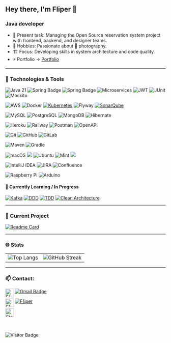 ##  Hey there, I'm Fliper 👋

### Java developer

- 📖 Present task: Managing the Open Source reservation system project with frontend, backend, and designer teams.
- 🚀 Hobbies: Passionate about 📸 photography.
- 🏗️ Focus: Developing skills in system architecture and code quality.
- ⚡️ Portfolio -> [Portfolio][portfolio]

---

### 🔧 Technologies & Tools

![Java 21](https://img.shields.io/badge/Java_21-f89820?style=for-the-badge&logo=java&logoColor=white)
![Spring Badge](https://img.shields.io/badge/Spring-6DB33F?style=for-the-badge&logo=spring&logoColor=white) 
![Spring Badge](https://img.shields.io/badge/Spring_Security-6DB33F?style=for-the-badge&logo=Spring-Security&logoColor=white)
![Microservices](https://img.shields.io/badge/Microservices-000000?style=for-the-badge&logo=microservices&logoColor=white)
![JWT](https://img.shields.io/badge/JWT-000000?style=for-the-badge&logo=jsonwebtokens&logoColor=white)
![JUnit](https://img.shields.io/badge/JUnit-25A162?style=for-the-badge&logo=junit5&logoColor=white)
![Mockito](https://img.shields.io/badge/Mockito-45C4B0?style=for-the-badge&logo=testing-library&logoColor=white)

![AWS](https://img.shields.io/badge/AWS-232F3E?style=for-the-badge&logo=amazonaws&logoColor=white)
![Docker](https://img.shields.io/badge/-Docker-3f4441?style=for-the-badge&logo=docker)
[![Kubernetes](https://img.shields.io/badge/Kubernetes-326CE5?style=for-the-badge&logo=kubernetes&logoColor=white)](https://kubernetes.io/docs/home/)
![Flyway](https://img.shields.io/badge/-flyway-3f4441?style=for-the-badge&logo=flyway&logoColor=red)
[![SonarQube](https://img.shields.io/badge/SonarQube-4E9BCD?style=for-the-badge&logo=sonarsource&logoColor=white)](https://docs.sonarsource.com/)

![MySQL](https://img.shields.io/badge/MySQL-00000F?style=for-the-badge&logo=mysql&logoColor=white)
![PostgreSQL](https://img.shields.io/badge/PostgreSQL-316192?style=for-the-badge&logo=postgresql&logoColor=white)
![MongoDB](https://img.shields.io/badge/MongoDB-4EA94B?style=for-the-badge&logo=mongodb&logoColor=white)
![Hibernate](https://img.shields.io/badge/-Hibernate-3f4441?style=for-the-badge&logo=Hibernate&color=blue)

![Heroku](https://img.shields.io/badge/Heroku-430098?style=for-the-badge&logo=heroku&logoColor=white)
![Railway](https://img.shields.io/badge/Railway-0B0D0E?style=for-the-badge&logo=railway&logoColor=white)
![Postman](https://img.shields.io/badge/-Postman-3f4441?style=for-the-badge&logo=Postman)
![OpenAPI](https://img.shields.io/badge/OpenAPI-3f4441?style=for-the-badge&logo=openapiinitiative&logoColor=white)

![Git](https://img.shields.io/badge/-Git-3f4441?style=for-the-badge&logo=git)
![GitHub](https://img.shields.io/badge/-GitHub-3f4441?style=for-the-badge&logo=github)
![GitLab](https://img.shields.io/badge/-gitlab-3f4441?style=for-the-badge&logo=gitlab)

![Maven](https://img.shields.io/badge/Maven-red?style=for-the-badge&logo=maven&logoColor=red)
![Gradle](https://img.shields.io/badge/Gradle-316192?style=for-the-badge&logo=gradle&logoColor=lightblue)

![macOS](https://img.shields.io/badge/macOS-000000?style=for-the-badge&logo=apple&logoColor=white)
![](https://img.shields.io/badge/Linux-informational?style=for-the-badge&logo=linux&logoColor=white&color=black)
![Ubuntu](https://img.shields.io/badge/Ubuntu-E95420?style=for-the-badge&logo=ubuntu&logoColor=white)
![Mint](https://img.shields.io/badge/Linux_Mint-87CF3E?style=for-the-badge&logo=linux-mint&logoColor=white)
![](https://img.shields.io/badge/Windows-informational?style=for-the-badge&logo=windows&logoColor=white)

![IntelliJ IDEA](https://img.shields.io/badge/IntelliJ_IDEA-000000.svg?style=for-the-badge&logo=intellij-idea&logoColor=white)
![JIRA](https://img.shields.io/badge/Jira-0052CC?style=for-the-badge&logo=Jira&logoColor=white)
![Confluence](https://img.shields.io/badge/Confluence-172B4D?style=for-the-badge&logo=confluence&logoColor=white)

![Raspberry Pi](https://img.shields.io/badge/Raspberry%20Pi-A22846?style=for-the-badge&logo=Raspberry%20Pi&logoColor=white) 
![Arduino](https://img.shields.io/badge/Arduino-00979D?style=for-the-badge&logo=Arduino&logoColor=white)

#### 🚧 Currently Learning / In Progress

[![Kafka](https://img.shields.io/badge/Kafka-5E5C5C?style=for-the-badge&logo=apache-kafka&logoColor=white)](https://kafka.apache.org/documentation/)
[![DDD](https://img.shields.io/badge/DDD-303030?style=for-the-badge&logo=databricks&logoColor=white)](https://www.domainlanguage.com/ddd/)
[![TDD](https://img.shields.io/badge/TDD-424242?style=for-the-badge&logo=testing-library&logoColor=white)](https://martinfowler.com/bliki/TestDrivenDevelopment.html)
[![Clean Architecture](https://img.shields.io/badge/Clean_Architecture-2D2D2D?style=for-the-badge&logo=dependabot&logoColor=white)](https://8thlight.com/blog/uncle-bob/2012/08/13/the-clean-architecture.html)

--- 

### 🔭 Current Project
[![Readme Card](https://github-readme-stats.vercel.app/api/pin/?username=Dance-reservation-system&repo=Reservation-system)](https://github.com/Dance-reservation-system/Reservation-system)

---

### 🌐 Stats

<table>
  <tr>
    <td>
      <img src="https://github-readme-stats.vercel.app/api/top-langs/?username=F1iper&layout=compact&hide_border=true&theme=darcula&bg_color=00000000&langs_count=6&icons_show=true&hide=jupyter%20notebook,tex,css,php" alt="Top Langs">
    </td>
    <td>
      <img src="https://github-readme-streak-stats.herokuapp.com?user=F1iper&theme=darcula&hide_border=true&background=FFFFFF00" alt="GitHub Streak">
    </td>
  </tr>
</table>


---
  
### 📫 Contact:
[<img align="left" alt="F1iper | LinkedIn" height="27px" src="https://img.shields.io/badge/LinkedIn-0077B5?style=for-the-badge&logo=linkedin&logoColor=white" />][linkedin]

[![Gmail Badge](https://img.shields.io/badge/-ftimofiejew@gmail.com-c14438?style=for-the-badge&logo=Gmail&logoColor=white&link=mailto:coderaligator@gmail.com)](mailto:coderaligator@gmail.com)

[<img align="left" alt="F1iper | Github" height="27px" src="https://img.shields.io/badge/GitHub-100000?style=for-the-badge&logo=github&logoColor=white" />][github]
[![F1iper](https://img.shields.io/badge/Discord-7289DA?style=for-the-badge&logo=discord&logoColor=white)][discordnumber] 

[<img src="https://img.shields.io/badge/Stack%20Overflow-282C34?style=for-the-badge&logo=stackoverflow&logoColor=FE7A16" alt="Stack Overflow logo" title="Stack Overflow" height="27px" />](https://stackoverflow.com/users/11972767/fliper)


<br></br>
![Visitor Badge](https://visitor-badge.laobi.icu/badge?page_id=F1iper.F1iper)

[git]: https://git-scm.com/
[gmail]: ftimofiejew@gmail.com
[website]: https://www.google.com
[github]: https://github.com/F1iper/F1iper
[linkedin]: https://www.linkedin.com/in/filip-timofiejew/
[discordnumber]: https://discordapp.com/users/702632499989315604
[portfolio]: https://f1iper.github.io/

